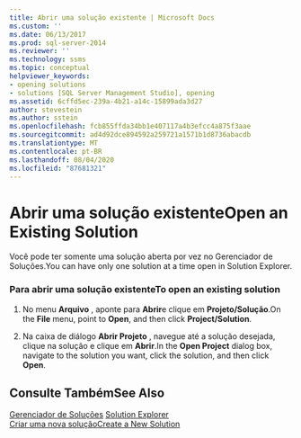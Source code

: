 ```yaml
---
title: Abrir uma solução existente | Microsoft Docs
ms.custom: ''
ms.date: 06/13/2017
ms.prod: sql-server-2014
ms.reviewer: ''
ms.technology: ssms
ms.topic: conceptual
helpviewer_keywords:
- opening solutions
- solutions [SQL Server Management Studio], opening
ms.assetid: 6cffd5ec-239a-4b21-a14c-15899ada3d27
author: stevestein
ms.author: sstein
ms.openlocfilehash: fcb855ffda34bb1e407117a4b3efcc4a875f3aae
ms.sourcegitcommit: ad4d92dce894592a259721a1571b1d8736abacdb
ms.translationtype: MT
ms.contentlocale: pt-BR
ms.lasthandoff: 08/04/2020
ms.locfileid: "87681321"
---
```

# <a name="open-an-existing-solution"></a><span data-ttu-id="167d4-102">Abrir uma solução existente</span><span class="sxs-lookup"><span data-stu-id="167d4-102">Open an Existing Solution</span></span>
  <span data-ttu-id="167d4-103">Você pode ter somente uma solução aberta por vez no Gerenciador de Soluções.</span><span class="sxs-lookup"><span data-stu-id="167d4-103">You can have only one solution at a time open in Solution Explorer.</span></span>  
  
### <a name="to-open-an-existing-solution"></a><span data-ttu-id="167d4-104">Para abrir uma solução existente</span><span class="sxs-lookup"><span data-stu-id="167d4-104">To open an existing solution</span></span>  
  
1.  <span data-ttu-id="167d4-105">No menu **Arquivo** , aponte para **Abrir**e clique em **Projeto/Solução**.</span><span class="sxs-lookup"><span data-stu-id="167d4-105">On the **File** menu, point to **Open**, and then click **Project/Solution**.</span></span>  
  
2.  <span data-ttu-id="167d4-106">Na caixa de diálogo **Abrir Projeto** , navegue até a solução desejada, clique na solução e clique em **Abrir**.</span><span class="sxs-lookup"><span data-stu-id="167d4-106">In the **Open Project** dialog box, navigate to the solution you want, click the solution, and then click **Open**.</span></span>  
  
## <a name="see-also"></a><span data-ttu-id="167d4-107">Consulte Também</span><span class="sxs-lookup"><span data-stu-id="167d4-107">See Also</span></span>  
 <span data-ttu-id="167d4-108">[Gerenciador de Soluções](solution-explorer.md) </span><span class="sxs-lookup"><span data-stu-id="167d4-108">[Solution Explorer](solution-explorer.md) </span></span>  
 [<span data-ttu-id="167d4-109">Criar uma nova solução</span><span class="sxs-lookup"><span data-stu-id="167d4-109">Create a New Solution</span></span>](create-a-new-solution.md)  
  
  
